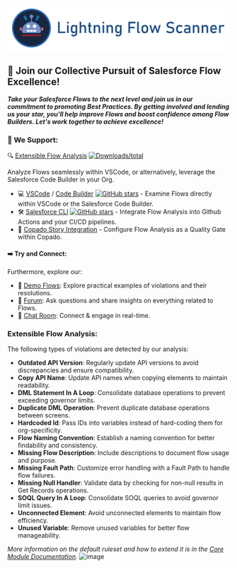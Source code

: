 [![Lightning Flow Scanner Banner](docs/images/bannerslim.png)](https://github.com/Lightning-Flow-Scanner/.github)

## 🚀 Join our Collective Pursuit of Salesforce Flow Excellence!

**_Take your Salesforce Flows to the next level and join us in our commitment to promoting Best Practices. By getting involved and lending us your star, you'll help improve Flows and boost confidence among Flow Builders. Let's work together to achieve excellence!_**

### 🔧 We Support:

🔍 [Extensible Flow Analysis](#extensible-flow-analysis) [![Downloads/total](https://img.shields.io/npm/dt/lightning-flow-scanner.svg)](https://www.npmjs.com/package/lightning-flow-scanner-core)

Analyze Flows  seamlessly within VSCode, or alternatively, leverage the Salesforce Code Builder in your Org.
  - 💻 [VSCode](https://marketplace.visualstudio.com/items?itemName=ForceConfigControl.lightningflowscanner) / [Code Builder](https://open-vsx.org/extension/ForceConfigControl/lightningflowscanner) [![GitHub stars](https://img.shields.io/github/stars/Lightning-Flow-Scanner/lightning-flow-scanner-vsce)](https://github.com/Lightning-Flow-Scanner/lightning-flow-scanner-vsce/stargazers) - Examine Flows directly within VSCode or the Salesforce Code Builder. 
  - 🛠️ [Salesforce CLI](https://www.npmjs.com/package/lightning-flow-scanner) [![GitHub stars](https://img.shields.io/github/stars/Lightning-Flow-Scanner/lightning-flow-scanner-sfdx)](https://GitHub.com/Lightning-Flow-Scanner/lightning-flow-scanner-sfdx/stargazers/) - Integrate Flow Analysis into Github Actions and your CI/CD pipelines. 
  - 🚦 [Copado Story Integration](https://success.copado.com/s/listing-detail?recordId=a54P7000003G3gBIAS) - Configure Flow Analysis as a Quality Gate within Copado.

#### ➡️ Try and Connect:
Furthermore, explore our:

- 📂 [Demo Flows](https://github.com/Lightning-Flow-Scanner/lightning-flow-scanner-example-flows): Explore practical examples of violations and their resolutions.
- 💬 [Forum](https://github.com/orgs/Lightning-Flow-Scanner/discussions): Ask questions and share insights on everything related to Flows.
- 🤝 [Chat Room](https://matrix.to/#/#lightning-flow-scanner:matrix.org): Connect & engage in real-time.

### Extensible Flow Analysis: 
The following types of violations are detected by our analysis:

- **Outdated API Version**: Regularly update API versions to avoid discrepancies and ensure compatibility.
- **Copy API Name**: Update API names when copying elements to maintain readability.
- **DML Statement In A Loop**: Consolidate database operations to prevent exceeding governor limits.
- **Duplicate DML Operation**: Prevent duplicate database operations between screens.
- **Hardcoded Id**: Pass IDs into variables instead of hard-coding them for org-specificity.
- **Flow Naming Convention**: Establish a naming convention for better findability and consistency.
- **Missing Flow Description**: Include descriptions to document flow usage and purpose.
- **Missing Fault Path**: Customize error handling with a Fault Path to handle flow failures.
- **Missing Null Handler**: Validate data by checking for non-null results in Get Records operations.
- **SOQL Query In A Loop**: Consolidate SOQL queries to avoid governor limit issues.
- **Unconnected Element**: Avoid unconnected elements to maintain flow efficiency.
- **Unused Variable**: Remove unused variables for better flow manageability.

_More information on the default ruleset and how to extend it is in the [Core Module Documentation](https://github.com/Lightning-Flow-Scanner/lightning-flow-scanner-core)._
![image](https://github.com/Lightning-Flow-Scanner/.github/assets/25385823/613e96d8-6bc5-49d7-96d6-2a84979d6edd)
